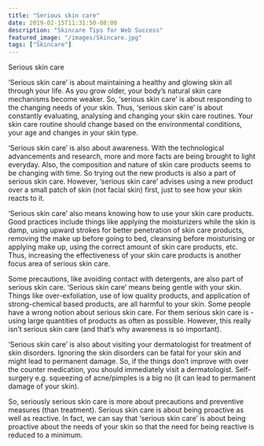 ```yaml
---
title: "Serious skin care"
date: 2019-02-15T11:31:50-08:00
description: "Skincare Tips for Web Success"
featured_image: "/images/Skincare.jpg"
tags: ["Skincare"]
---
```


Serious skin care

‘Serious skin care’ is about maintaining a healthy and glowing skin all through your life. As you grow older, your body’s natural skin care mechanisms become weaker. So, ‘serious skin care’ is about responding to the changing needs of your skin. Thus, ‘serious skin care’ is about constantly evaluating, analysing and changing your skin care routines. Your skin care routine should change based on the environmental conditions, your age and changes in your skin type. 

‘Serious skin care’ is also about awareness. With the technological advancements and research, more and more facts are being brought to light everyday. Also, the composition and nature of skin care products seems to be changing with time. So trying out the new products is also a part of serious skin care.  However, ‘serious skin care’ advises using a new product over a small patch of skin (not facial skin) first, just to see how your skin reacts to it.

‘Serious skin care’ also means knowing how to use your skin care products. Good practices include things like applying the moisturizers while the skin is damp, using upward strokes for better penetration of skin care products, removing the make up before going to bed, cleansing before moisturising or applying make up, using the correct amount of skin care products, etc. Thus, increasing the effectiveness of your skin care products is another focus area of serious skin care.

Some precautions, like avoiding contact with detergents, are also part of serious skin care. ‘Serious skin care’ means being gentle with your skin. Things like over-exfoliation, use of low quality products, and application of strong-chemical based products, are all harmful to your skin. Some people have a wrong notion about serious skin care. For them serious skin care is - using large quantities of products as often as possible. However, this really isn’t serious skin care (and that’s why awareness is so important). 

‘Serious skin care’ is also about visiting your dermatologist for treatment of skin disorders. Ignoring the skin disorders can be fatal for your skin and might lead to permanent damage. So, if the things don’t improve with over the counter medication, you should immediately visit a dermatologist. Self-surgery e.g. squeezing of acne/pimples is a big no (it can lead to permanent damage of your skin).

So, seriously serious skin care is more about precautions and preventive measures (than treatment). Serious skin care is about being proactive as well as reactive. In fact, we can say that ‘serious skin care’ is about being proactive about the needs of your skin so that the need for being reactive is reduced to a minimum.


